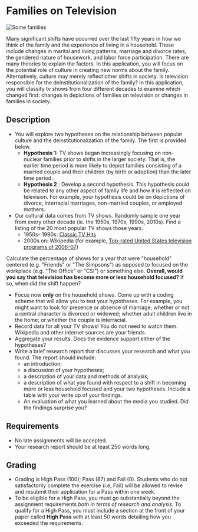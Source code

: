 # Families on Television
![Some families](../images/REALWORLD7_FIG08_CO.jpg)

Many significant shifts have occurred over the last fifty years in how we think of the family and the experience of living in a household. These include changes in marital and living patterns, marriage and divorce rates, the gendered nature of housework, and labor force participation. There are many theories to explain the factors. In this application, you will focus on the potential role of culture in creating new norms about the family. Alternatively, culture may merely reflect other shifts in society. Is television responsible for the deinstitutionalization of the family? In this application, you will classify tv shows from four different decades to examine which changed first: changes in depictions of families on television or changes in families in society.

## Description

- You will explore two hypotheses on the relationship between popular culture and the deinstitutionalization of the family. The first is provided below.
  - **Hypothesis 1:** TV shows began increasingly focusing on non-nuclear families prior to shifts in the larger society. That is, the earlier time period is more likely to depict families consisting of a married couple and their children (by birth or adoption) than the later time period.
  - **Hypothesis 2** : Develop a second hypothesis. This hypothesis could be related to any other aspect of family life and how it is reflected on television. For example, your hypothesis could be on depictions of divorce, interracial marriages, non-married couples, or employed mothers. 
- Our cultural data comes from TV shows. Randomly sample one year from every other decade (ie. the 1950s, 1970s, 1990s, 2010s). Find a listing of the 20 most popular TV shows those years.
  - 1950s- 1990s: [Classic TV Hits](http://www.classictvhits.com/tvratings/)
  - 2000s  on: Wikipedia (for example, [Top-rated United States television programs of 2006–07](https://en.wikipedia.org/wiki/Top-rated_United_States_television_programs_of_2006–07))

Calculate the percentage of shows for a year that were &quot;household&quot; centered (e.g. &quot;Friends&quot; or &quot;The Simpsons&quot;) as opposed to focused on the workplace (e.g. &quot;The Office&quot; or &quot;CSI&quot;) or something else. **Overall, would you say that television has become more or less household focused?** If so, when did the shift happen?

- Focus now  **only**  on the household shows. Come up with a coding scheme that will allow you to test your hypotheses. For example, you might want to look for presence or absence of marriage; whether or not a central character is divorced or widowed; whether adult children live in the home; or whether the couple is interracial.
- Record data for all your TV shows! You do not need to watch them. Wikipedia and other internet sources are your friends.
- Aggregate your results. Does the evidence support either of the hypotheses?
- Write a brief research report that discusses your research and what you found. The report should include:
  - an introduction;
  - a discussion of your hypotheses;
  - a description of your data and methods of analysis;
  - a description of what you found with respect to a shift in becoming more or less household focused and your two hypotheses. Include a table with your write up of your findings.
  - An evaluation of what you learned about the media you studied. Did the findings surprise you?

## Requirements

- No late assignments will be accepted.
- Your research report should be at least 250 words long.

## Grading

- Grading is High Pass (100); Pass (87) and Fail (0). Students who do not satisfactorily complete the exercise (i.e, Fail) will be allowed to revise and resubmit their application for a Pass within one week.
- To be eligible for a High Pass, you must go substantially beyond the assignment requirements _both in terms of research and analysis_. To qualify for a High Pass, you must include a section at the front of your paper called **High Pass** with at least 50 words detailing how you exceeded the requirements.
